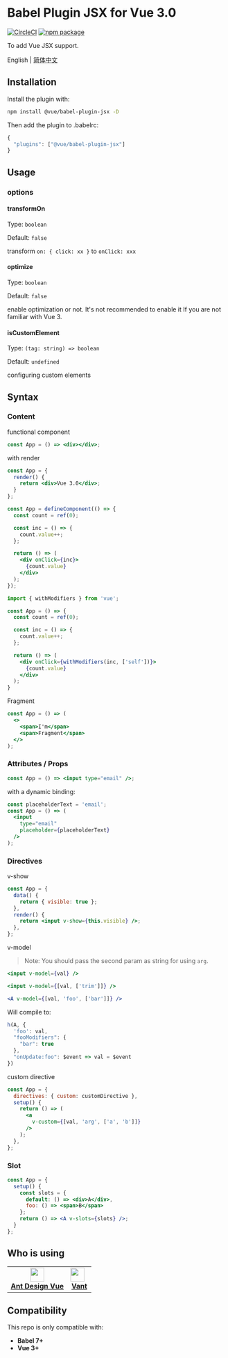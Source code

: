 # Babel Plugin JSX for Vue 3.0

[![CircleCI](https://circleci.com/gh/vuejs/jsx-next.svg?style=svg)](https://circleci.com/gh/vuejs/vue-next) [![npm package](https://img.shields.io/npm/v/@ant-design-vue/babel-plugin-jsx.svg?style=flat-square)](https://www.npmjs.com/package/@ant-design-vue/babel-plugin-jsx)

To add Vue JSX support.

English | [简体中文](/packages/babel-plugin-jsx/README-zh_CN.md)

## Installation

Install the plugin with:

```bash
npm install @vue/babel-plugin-jsx -D
```

Then add the plugin to .babelrc:

```js
{
  "plugins": ["@vue/babel-plugin-jsx"]
}
```

## Usage

### options

#### transformOn

Type: `boolean`

Default: `false`

transform `on: { click: xx }` to `onClick: xxx`

#### optimize

Type: `boolean`

Default: `false`

enable optimization or not. It's not recommended to enable it If you are not familiar with Vue 3.

#### isCustomElement

Type: `(tag: string) => boolean`

Default: `undefined`

configuring custom elements

## Syntax

### Content
functional component

```jsx
const App = () => <div></div>;
```

with render

```jsx
const App = {
  render() {
    return <div>Vue 3.0</div>;
  }
};
```

```jsx
const App = defineComponent(() => {
  const count = ref(0);

  const inc = () => {
    count.value++;
  };

  return () => (
    <div onClick={inc}>
      {count.value}
    </div>
  );
});
```

```jsx
import { withModifiers } from 'vue';

const App = () => {
  const count = ref(0);

  const inc = () => {
    count.value++;
  };

  return () => (
    <div onClick={withModifiers(inc, ['self'])}>
      {count.value}
    </div>
  );
}
```

Fragment

```jsx
const App = () => (
  <>
    <span>I'm</span>
    <span>Fragment</span>
  </>
);
```

### Attributes / Props

```jsx
const App = () => <input type="email" />;
```

with a dynamic binding:

```jsx
const placeholderText = 'email';
const App = () => (
  <input
    type="email"
    placeholder={placeholderText}
  />
);
```

### Directives

v-show

```jsx
const App = {
  data() {
    return { visible: true };
  },
  render() {
    return <input v-show={this.visible} />;
  },
};
```

v-model

> Note: You should pass the second param as string for using `arg`.

```jsx
<input v-model={val} />
```

```jsx
<input v-model={[val, ['trim']]} />
```

```jsx
<A v-model={[val, 'foo', ['bar']]} />
```

Will compile to:

```js
h(A, {
  'foo': val,
  "fooModifiers": {
    "bar": true
  },
  "onUpdate:foo": $event => val = $event
})
```

custom directive

```jsx
const App = {
  directives: { custom: customDirective },
  setup() {
    return () => (
      <a
        v-custom={[val, 'arg', ['a', 'b']]}
      />
    );
  },
};
```

### Slot 

```jsx
const App = {
  setup() {
    const slots = {
      default: () => <div>A</div>,
      foo: () => <span>B</span>
    };
    return () => <A v-slots={slots} />;
  }
};
```

## Who is using

<table>
  <tbody>
    <tr>
      <td align="center">
        <a target="_blank" href="https://www.antdv.com/">
          <img
            width="32"
            src="https://qn.antdv.com/logo.png"
          />
          <br>
          <strong>Ant Design Vue</strong>
        </a>
      </td>
      <td align="center">
        <a target="_blank" href="https://youzan.github.io/vant/#/zh-CN/">
          <img
            width="32"
            style="vertical-align: -0.32em; margin-right: 8px;"
            src="https://img.yzcdn.cn/vant/logo.png"
          />
          <br>
          <strong>Vant</strong>
        </a>
      </td>
    </tr>
  </tbody>
</table>

## Compatibility

This repo is only compatible with:

- **Babel 7+**
- **Vue 3+**
